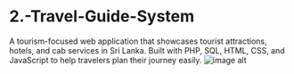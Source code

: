 # 2.-Travel-Guide-System
A tourism-focused web application that showcases tourist attractions, hotels, and cab services in Sri Lanka. Built with PHP, SQL, HTML, CSS, and JavaScript to help travelers plan their journey easily.
![image alt](https://github.com/ThaveeshaNamith/Food-Ordering-System/blob/0ce4bd5a7afd26d0164b5cd52e371ca3b9541d40/merged.jpg)
